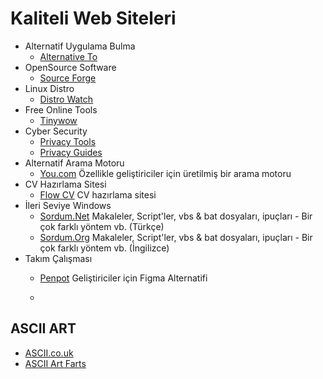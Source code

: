 # Kaliteli Web Siteleri
- Alternatif Uygulama Bulma
  * [Alternative To](https://alternativeto.net/) 
- OpenSource Software
  * [Source Forge](https://sourceforge.net/)
- Linux Distro
  * [Distro Watch](https://distrowatch.com/)
- Free Online Tools
  * [Tinywow](https://tinywow.com/) 
- Cyber Security
  * [Privacy Tools](https://www.privacytools.io/)
  * [Privacy Guides](https://www.privacyguides.org/)
- Alternatif Arama Motoru
  * [You.com](https://you.com) Özellikle geliştiriciler için üretilmiş bir arama motoru
- CV Hazırlama  Sitesi
  * [Flow CV](https://flowcv.com/) CV hazırlama sitesi
- İleri Seviye Windows
  * [Sordum.Net](https://www.sordum.net/) Makaleler, Script'ler, vbs & bat dosyaları, ipuçları - Bir çok farklı yöntem vb. (Türkçe)
  * [Sordum.Org](https://www.sordum.org/) Makaleler, Script'ler, vbs & bat dosyaları, ipuçları - Bir çok farklı yöntem vb. (İngilizce)
- Takım Çalışması
  * [Penpot](https://penpot.app/) Geliştiriciler için Figma Alternatifi

  * 

## ASCII ART
- [ASCII.co.uk](https://ascii.co.uk/)
- [ASCII Art Farts](http://www.asciiartfarts.com/)
